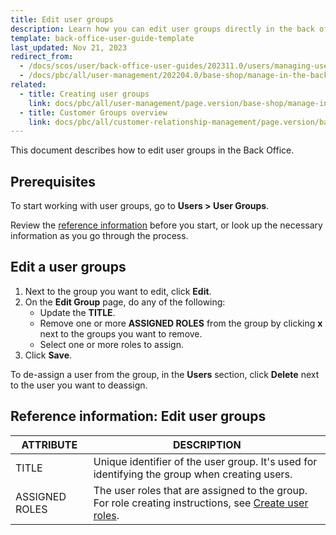 ```yaml
---
title: Edit user groups
description: Learn how you can edit user groups directly in the back office of Spryker Cloud Commerce OS.
template: back-office-user-guide-template
last_updated: Nov 21, 2023
redirect_from:
  - /docs/scos/user/back-office-user-guides/202311.0/users/managing-user-groups/editing-user-groups.html
  - /docs/pbc/all/user-management/202204.0/base-shop/manage-in-the-back-office/manage-user-groups/edit-user-groups.html
related:
  - title: Creating user groups
    link: docs/pbc/all/user-management/page.version/base-shop/manage-in-the-back-office/manage-user-groups/create-user-groups.html
  - title: Customer Groups overview
    link: docs/pbc/all/customer-relationship-management/page.version/base-shop/customer-account-management-feature-overview/customer-groups-overview.html
---
```


This document describes how to edit user groups in the Back Office.

## Prerequisites

To start working with user groups, go to **Users&nbsp;<span aria-label="and then">></span> User Groups**.

Review the [reference information](#reference-information-edit-user-groups) before you start, or look up the necessary information as you go through the process.

## Edit a user groups

1. Next to the group you want to edit, click **Edit**.
2. On the **Edit Group** page, do any of the following:
    - Update the **TITLE**.
    - Remove one or more **ASSIGNED ROLES** from the group by clicking **x** next to the groups you want to remove.
    - Select one or more roles to assign.  
3. Click **Save**.

To de-assign a user from the group, in the **Users** section, click **Delete** next to the user you want to deassign.

## Reference information: Edit user groups

| ATTRIBUTE | DESCRIPTION |
| --- | --- |
| TITLE | Unique identifier of the user group. It's used for identifying the group when creating users. |
| ASSIGNED ROLES | The user roles that are assigned to the group. For role creating instructions, see [Create user roles](/docs/pbc/all/user-management/latest/base-shop/manage-in-the-back-office/manage-user-groups/create-user-groups.html). |
